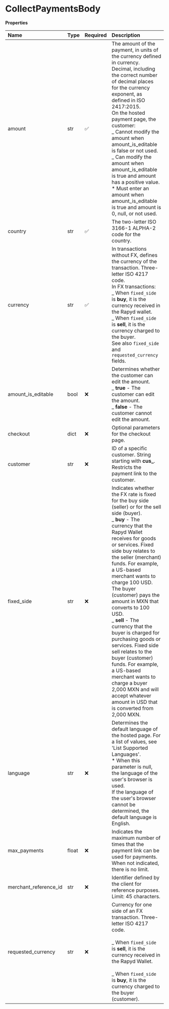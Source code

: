 # CollectPaymentsBody

**Properties**

| Name                  | Type  | Required | Description                                                                                                                                                                                                                                                                                                                                                                                                                                                                                                                                                                                                                                                         |
| :-------------------- | :---- | :------- | :------------------------------------------------------------------------------------------------------------------------------------------------------------------------------------------------------------------------------------------------------------------------------------------------------------------------------------------------------------------------------------------------------------------------------------------------------------------------------------------------------------------------------------------------------------------------------------------------------------------------------------------------------------------ |
| amount                | str   | ✅       | The amount of the payment, in units of the currency defined in currency. Decimal, including the correct number of decimal places for the currency exponent, as defined in ISO 2417:2015.<BR> On the hosted payment page, the customer: <BR> _ Cannot modify the amount when amount_is_editable is false or not used. <BR> _ Can modify the amount when amount_is_editable is true and amount has a positive value. <BR> \* Must enter an amount when amount_is_editable is true and amount is 0, null, or not used.                                                                                                                                                 |
| country               | str   | ✅       | The two-letter ISO 3166-1 ALPHA-2 code for the country.                                                                                                                                                                                                                                                                                                                                                                                                                                                                                                                                                                                                             |
| currency              | str   | ✅       | In transactions without FX, defines the currency of the transaction. Three-letter ISO 4217 code. <BR> In FX transactions: <BR> _ When `fixed_side` is **buy**, it is the currency received in the Rapyd wallet. <BR> _ When `fixed_side` is **sell**, it is the currency charged to the buyer. <BR> See also `fixed_side` and `requested_currency` fields.                                                                                                                                                                                                                                                                                                          |
| amount_is_editable    | bool  | ❌       | Determines whether the customer can edit the amount. <BR> _ **true** - The customer can edit the amount. <BR> _ **false** - The customer cannot edit the amount.                                                                                                                                                                                                                                                                                                                                                                                                                                                                                                    |
| checkout              | dict  | ❌       | Optional parameters for the checkout page.                                                                                                                                                                                                                                                                                                                                                                                                                                                                                                                                                                                                                          |
| customer              | str   | ❌       | ID of a specific customer. String starting with **cus\_**. Restricts the payment link to the customer.                                                                                                                                                                                                                                                                                                                                                                                                                                                                                                                                                              |
| fixed_side            | str   | ❌       | Indicates whether the FX rate is fixed for the buy side (seller) or for the sell side (buyer).<BR>_ **buy** - The currency that the Rapyd Wallet receives for goods or services. Fixed side buy relates to the seller (merchant) funds. For example, a US-based merchant wants to charge 100 USD. The buyer (customer) pays the amount in MXN that converts to 100 USD.<BR>_ **sell** - The currency that the buyer is charged for purchasing goods or services. Fixed side sell relates to the buyer (customer) funds. For example, a US-based merchant wants to charge a buyer 2,000 MXN and will accept whatever amount in USD that is converted from 2,000 MXN. |
| language              | str   | ❌       | Determines the default language of the hosted page. For a list of values, see 'List Supported Languages'. <BR> \* When this parameter is null, the language of the user's browser is used. <BR> If the language of the user's browser cannot be determined, the default language is English.                                                                                                                                                                                                                                                                                                                                                                        |
| max_payments          | float | ❌       | Indicates the maximum number of times that the payment link can be used for payments. When not indicated, there is no limit.                                                                                                                                                                                                                                                                                                                                                                                                                                                                                                                                        |
| merchant_reference_id | str   | ❌       | Identifier defined by the client for reference purposes. Limit: 45 characters.                                                                                                                                                                                                                                                                                                                                                                                                                                                                                                                                                                                      |
| requested_currency    | str   | ❌       | Currency for one side of an FX transaction. Three-letter ISO 4217 code. <BR><BR>_ When `fixed_side` is **sell**, it is the currency received in the Rapyd Wallet. <BR><BR>_ When `fixed_side` is **buy**, it is the currency charged to the buyer (customer).                                                                                                                                                                                                                                                                                                                                                                                                       |
